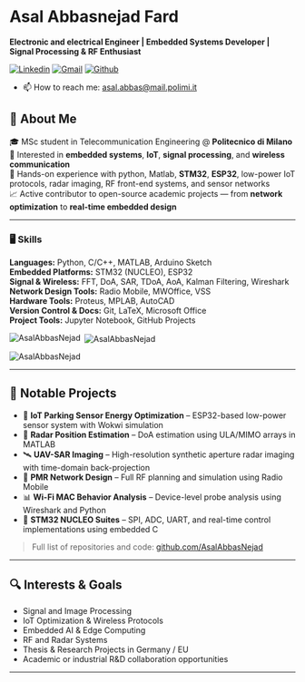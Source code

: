 # Asal Abbasnejad Fard
**Electronic and electrical Engineer | Embedded Systems Developer | Signal Processing & RF Enthusiast**

[![Linkedin](https://img.shields.io/badge/-LinkedIn-blue?style=flat&logo=Linkedin&logoColor=white)](https://www.linkedin.com/in/asal-abbasnejad-fard/)
[![Gmail](https://img.shields.io/badge/-Gmail-c14438?style=flat&logo=Gmail&logoColor=white)](mailto:asalabbasnejad29@gmail.com)
[![Github](https://img.shields.io/github/followers/AsalAbbasNejad?label=Follow&style=social)](https://github.com/AsalAbbasNejad)

- 📫 How to reach me: asal.abbas@mail.polimi.it
  
## 📌 About Me

🎓 MSc student in Telecommunication Engineering @ **Politecnico di Milano**  
🔬 Interested in **embedded systems**, **IoT**, **signal processing**, and **wireless communication**  
🔧 Hands-on experience with python, Matlab, **STM32**, **ESP32**, low-power IoT protocols, radar imaging, RF front-end systems, and sensor networks  
📈 Active contributor to open-source academic projects — from **network optimization** to **real-time embedded design**  


---
### 🖥 Skills

**Languages:** Python, C/C++, MATLAB, Arduino Sketch  
**Embedded Platforms:** STM32 (NUCLEO), ESP32  
**Signal & Wireless:** FFT, DoA, SAR, TDoA, AoA, Kalman Filtering, Wireshark  
**Network Design Tools:** Radio Mobile, MWOffice, VSS  
**Hardware Tools:** Proteus, MPLAB, AutoCAD  
**Version Control & Docs:** Git, LaTeX, Microsoft Office  
**Project Tools:** Jupyter Notebook, GitHub Projects

<p><img align="left" src="https://github-readme-stats.vercel.app/api/top-langs?username=AsalAbbasNejad&show_icons=true&locale=en&layout=compact" alt="AsalAbbasNejad" /></p>

<p>&nbsp;<img align="center" src="https://github-readme-stats.vercel.app/api?username=AsalAbbasNejad&show_icons=true&locale=en" alt="AsalAbbasNejad" /></p>

<p><img align="center" src="https://github-readme-streak-stats.herokuapp.com/?user=AsalAbbasNejad&" alt="AsalAbbasNejad" /></p>




---

## 📂 Notable Projects

- 🚗 **IoT Parking Sensor Energy Optimization** – ESP32-based low-power sensor system with Wokwi simulation  
- 📡 **Radar Position Estimation** – DoA estimation using ULA/MIMO arrays in MATLAB  
- 🛰️ **UAV-SAR Imaging** – High-resolution synthetic aperture radar imaging with time-domain back-projection  
- 📶 **PMR Network Design** – Full RF planning and simulation using Radio Mobile  
- 📊 **Wi-Fi MAC Behavior Analysis** – Device-level probe analysis using Wireshark and Python  
- 🔧 **STM32 NUCLEO Suites** – SPI, ADC, UART, and real-time control implementations using embedded C  

> Full list of repositories and code: [github.com/AsalAbbasNejad](https://github.com/AsalAbbasNejad)

---

## 🔍 Interests & Goals

- Signal and Image Processing  
- IoT Optimization & Wireless Protocols  
- Embedded AI & Edge Computing  
- RF and Radar Systems  
- Thesis & Research Projects in Germany / EU  
- Academic or industrial R&D collaboration opportunities  

---


